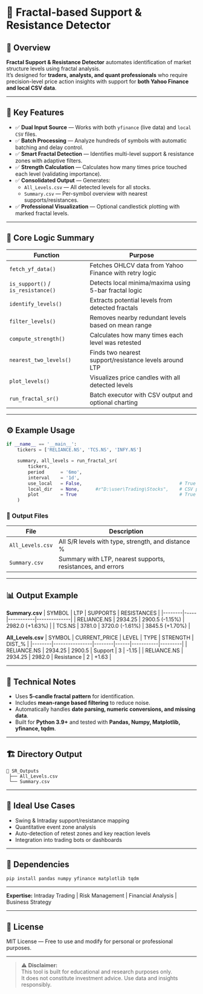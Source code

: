 # 🧠 Fractal-based Support & Resistance Detector

## 📘 Overview
**Fractal Support & Resistance Detector** automates identification of market structure levels using fractal analysis.  
It’s designed for **traders, analysts, and quant professionals** who require precision-level price action insights with support for **both Yahoo Finance and local CSV data**.

---

## 🚀 Key Features
- ✅ **Dual Input Source** — Works with both `yfinance` (live data) and `local CSV` files.
- ✅ **Batch Processing** — Analyze hundreds of symbols with automatic batching and delay control.
- ✅ **Smart Fractal Detection** — Identifies multi-level support & resistance zones with adaptive filters.
- ✅ **Strength Calculation** — Calculates how many times price touched each level (validating importance).
- ✅ **Consolidated Output** — Generates:
  - `All_Levels.csv` — All detected levels for all stocks.
  - `Summary.csv` — Per-symbol overview with nearest supports/resistances.
- ✅ **Professional Visualization** — Optional candlestick plotting with marked fractal levels.

---

## 🧩 Core Logic Summary

| Function | Purpose |
|-----------|----------|
| `fetch_yf_data()` | Fetches OHLCV data from Yahoo Finance with retry logic |
| `is_support()` / `is_resistance()` | Detects local minima/maxima using 5-bar fractal logic |
| `identify_levels()` | Extracts potential levels from detected fractals |
| `filter_levels()` | Removes nearby redundant levels based on mean range |
| `compute_strength()` | Calculates how many times each level was retested |
| `nearest_two_levels()` | Finds two nearest support/resistance levels around LTP |
| `plot_levels()` | Visualizes price candles with all detected levels |
| `run_fractal_sr()` | Batch executor with CSV output and optional charting |

---

## ⚙️ Example Usage

```python
if __name__ == '__main__':
    tickers = ['RELIANCE.NS', 'TCS.NS', 'INFY.NS']

    summary, all_levels = run_fractal_sr(
        tickers,
        period      = '6mo',
        interval    = '1d',
        use_local   = False,                                    # True = use local csv
        local_dir   = None,      #r"D:\user\Trading\Stocks",    # CSV path csv file name like (RELIANCE, TCS, INFY -  file format must be .csv)
        plot        = True                                      # True = show chart
    )
```

### 📂 Output Files
| File | Description |
|------|--------------|
| `All_Levels.csv` | All S/R levels with type, strength, and distance % |
| `Summary.csv` | Summary with LTP, nearest supports, resistances, and errors |

---

## 📊 Output Example

**Summary.csv**
| SYMBOL | LTP | SUPPORTS | RESISTANCES |
|--------|-----|-----------|--------------|
| RELIANCE.NS | 2934.25 | 2900.5 (-1.15%) | 2982.0 (+1.63%) |
| TCS.NS | 3781.0 | 3720.0 (-1.61%) | 3845.5 (+1.70%) |

**All_Levels.csv**
| SYMBOL | CURRENT_PRICE | LEVEL | TYPE | STRENGTH | DIST_% |
|--------|----------------|--------|------|-----------|---------|
| RELIANCE.NS | 2934.25 | 2900.5 | Support | 3 | -1.15 |
| RELIANCE.NS | 2934.25 | 2982.0 | Resistance | 2 | +1.63 |

---

## 🧠 Technical Notes
- Uses **5-candle fractal pattern** for identification.
- Includes **mean-range based filtering** to reduce noise.
- Automatically handles **date parsing, numeric conversions, and missing data**.
- Built for **Python 3.9+** and tested with **Pandas, Numpy, Matplotlib, yfinance, tqdm**.

---

## 🏗️ Directory Output
```
📂 SR_Outputs
 ├── All_Levels.csv
 └── Summary.csv
```

---

## 🧭 Ideal Use Cases
- Swing & Intraday support/resistance mapping  
- Quantitative event zone analysis  
- Auto-detection of retest zones and key reaction levels  
- Integration into trading bots or dashboards  

---

## 🧩 Dependencies
```bash
pip install pandas numpy yfinance matplotlib tqdm
```

---

**Expertise:** Intraday Trading | Risk Management | Financial Analysis | Business Strategy

---

## 📜 License
MIT License — Free to use and modify for personal or professional purposes.

---

> ⚠️ **Disclaimer:**  
> This tool is built for educational and research purposes only.  
> It does not constitute investment advice. Use data and insights responsibly.
